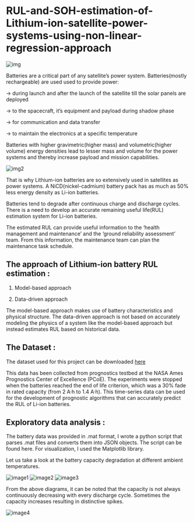 # RUL-and-SOH-estimation-of-Lithium-ion-satellite-power-systems-using-non-linear-regression-approach

![img](https://miro.medium.com/max/1024/1*mMQ9n558nvhaFHBbQW83jQ.jpeg)

Batteries are a critical part of any satellite’s power system. Batteries(mostly rechargeable) are used used to provide power:

-> during launch and after the launch of the satellite till the solar panels are deployed

-> to the spacecraft, it’s equipment and payload during shadow phase

-> for communication and data transfer

-> to maintain the electronics at a specific temperature

Batteries with higher gravimetric(higher mass) and volumetric(higher volume) energy densities lead to lesser mass and volume for the power systems and thereby increase payload and mission capabilities.

![img2](https://miro.medium.com/max/879/1*IBRM01ok9k1Ndp9hh_YG8A.png)

That is why Lithium-ion batteries are so extensively used in satellites as power systems. A NiCD(nickel-cadmium) battery pack has as much as 50% less energy density as Li-ion batteries.

Batteries tend to degrade after continuous charge and discharge cycles. There is a need to develop an accurate remaining useful life(RUL) estimation system for Li-ion batteries. 

The estimated RUL can provide useful information to the ‘health management and maintenance’ and the ‘ground reliability assessment’ team. From this information, the maintenance team can plan the maintenance task schedule.


## The approach of Lithium-ion battery RUL estimation :

1) Model-based approach

2) Data-driven approach

The model-based approach makes use of battery characteristics and physical structure. The data-driven approach is not based on accurately modeling the physics of a system like the model-based approach but instead estimates RUL based on historical data.

## The Dataset :

The dataset used for this project can be downloaded [here](https://ti.arc.nasa.gov/tech/dash/groups/pcoe/prognostic-datarepository/)

This data has been collected from prognostics testbed at the NASA Ames Prognostics Center of Excellence (PCoE). The experiments were stopped when the batteries reached the end of life criterion, which was a 30% fade in
rated capacity (from 2 A·h to 1.4 A·h). This time-series data can be used for the development of prognostic algorithms that can accurately predict the RUL of Li-ion batteries.

## Exploratory data analysis :

The battery data was provided in .mat format, I wrote a python script that parses .mat files and converts them into JSON objects.
The script can be found here.
For visualization, I used the Matplotlib library.

Let us take a look at the battery capacity degradation at different ambient temperatures.

![image1](https://miro.medium.com/max/730/1*XdPKdbWJ1PS53g20VcMjLA.png)
![image2](https://miro.medium.com/max/725/1*dFPF9O4rGe7v_5DYdIpTYQ.png)
![image3](https://miro.medium.com/max/724/1*Q-nReUjUBcRGwZFUBRX9ow.png)

From the above diagrams, it can be noted that the capacity is not always continuously decreasing with every discharge cycle. Sometimes the capacity increases resulting in distinctive spikes.

![image4](https://miro.medium.com/max/725/1*4zev1elMClKNo00dyc9i4g.png)

